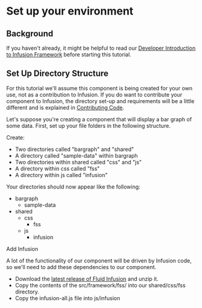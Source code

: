 # Set up your environment #

## Background ##

If you haven't already, it might be helpful to read our [Developer Introduction to Infusion Framework](../DeveloperIntroductionToInfusionFramework.md) before starting this tutorial.

## Set Up Directory Structure ##

For this tutorial we'll assume this component is being created for your own use, not as a contribution to Infusion. If you do want to contribute your component to Infusion, the directory set-up and requirements will be a little different and is explained in [Contributing Code](http://wiki.fluidproject.org/display/fluid/Contributing+Code).

Let's suppose you're creating a component that will display a bar graph of some data. First, set up your file folders in the following structure.

Create:

* Two directories called "bargraph" and "shared"
* A directory called "sample-data" within bargraph
* Two directories within shared called "css" and "js"
* A directory within css called "fss"
* A directory within js called "infusion"

Your directories should now appear like the following:

* bargraph
    * sample-data
* shared
    * css
        * fss
    * js
        * infusion

Add Infusion

A lot of the functionality of our component will be driven by Infusion code, so we'll need to add these dependencies to our component.

* Download the [latest release of Fluid Infusion](http://fluidproject.org/products/infusion/download-infusion/) and unzip it.
* Copy the contents of the src/framework/fss/ into our shared/css/fss directory.
* Copy the infusion-all.js file into js/infusion
